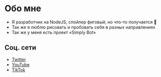 # Обо мне
- Я разработчик на NodeJS, спойлер фиговый, но что-то получается 🥲
- Так же я люблю рисовать и пробовать себя в разных направлениях
- Так же у меня есть проект «Simply Bot»
## Соц. сети
- [Twitter](https://twitter.com/KelSimply2021)
- [YouTube](https://www.youtube.com/channel/UCZRHmdboFKJnueAdCub4Hkg)
- [TikTok](https://www.tiktok.com/@not_simply_kel?)

<!---
not-simply-kel/not-simply-kel is a ✨ special ✨ repository because its `README.md` (this file) appears on your GitHub profile.
You can click the Preview link to take a look at your changes.
--->
